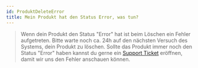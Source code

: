 ```yaml
---
id: ProduktDeleteError
title: Mein Produkt hat den Status Error, was tun?
---
```



> Wenn dein Produkt den Status "Error" hat ist beim Löschen ein Fehler aufgetreten. Bitte warte noch ca. 24h auf den nächsten Versuch des Systems, dein Produkt zu löschen. Sollte das Produkt immer noch den Status "Error" haben kannst du gerne ein [Support Ticket](/docs/Account/TicketErstellen) eröffnen, damit wir uns den Fehler anschauen können.

